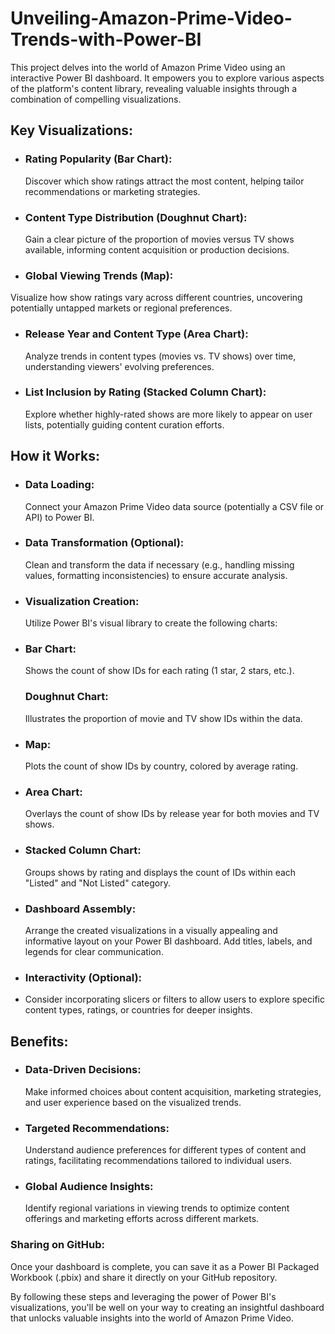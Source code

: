 # Unveiling-Amazon-Prime-Video-Trends-with-Power-BI
This project delves into the world of Amazon Prime Video using an interactive Power BI dashboard. It empowers you to explore various aspects of the platform's content library, revealing valuable insights through a combination of compelling visualizations.
## Key Visualizations:

- ### Rating Popularity (Bar Chart):
  Discover which show ratings attract the most content, helping tailor recommendations or marketing strategies.
- ### Content Type Distribution (Doughnut Chart):
   Gain a clear picture of the proportion of movies versus TV shows available, informing content acquisition or production decisions.
- ### Global Viewing Trends (Map):
 Visualize how show ratings vary across different countries, uncovering potentially untapped markets or regional preferences.
- ### Release Year and Content Type (Area Chart):
  Analyze trends in content types (movies vs. TV shows) over time, understanding viewers' evolving preferences.
- ### List Inclusion by Rating (Stacked Column Chart):
  Explore whether highly-rated shows are more likely to appear on user lists, potentially guiding content curation efforts.
## How it Works:

- ### Data Loading:
   Connect your Amazon Prime Video data source (potentially a CSV file or API) to Power BI.
- ### Data Transformation (Optional):
   Clean and transform the data if necessary (e.g., handling missing values, formatting inconsistencies) to ensure accurate analysis.
- ### Visualization Creation:
  Utilize Power BI's visual library to create the following charts:
- ### Bar Chart:
  Shows the count of show IDs for each rating (1 star, 2 stars, etc.).
  ### Doughnut Chart:
   Illustrates the proportion of movie and TV show IDs within the data.
- ### Map:
  Plots the count of show IDs by country, colored by average rating.
- ### Area Chart:
   Overlays the count of show IDs by release year for both movies and TV shows.
- ###  Stacked Column Chart:
   Groups shows by rating and displays the count of IDs within each "Listed" and "Not Listed" category.
- ### Dashboard Assembly:
  Arrange the created visualizations in a visually appealing and informative layout on your Power BI dashboard. Add titles, labels, and legends for clear communication.
- ### Interactivity (Optional):
-  Consider incorporating slicers or filters to allow users to explore specific content types, ratings, or countries for deeper insights.
##  Benefits:

- ### Data-Driven Decisions:
   Make informed choices about content acquisition, marketing strategies, and user experience based on the visualized trends.
- ### Targeted Recommendations:
   Understand audience preferences for different types of content and ratings, facilitating recommendations tailored to individual users.
- ### Global Audience Insights:
   Identify regional variations in viewing trends to optimize content offerings and marketing efforts across different markets.
### Sharing on GitHub:

Once your dashboard is complete, you can save it as a Power BI Packaged Workbook (.pbix) and share it directly on your GitHub repository.

By following these steps and leveraging the power of Power BI's visualizations, you'll be well on your way to creating an insightful dashboard that unlocks valuable insights into the world of Amazon Prime Video.
